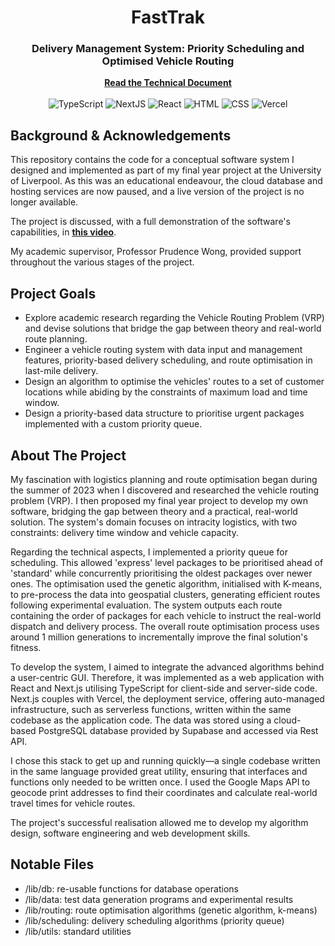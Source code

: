 <div align="center">
<h1 align="center">FastTrak</h1>
<h3 align="center">
Delivery Management System: Priority Scheduling and Optimised Vehicle Routing
</h3>
<a href="https://drive.google.com/file/d/1u-8Oqo1KexVCNoLnYGA5qYBwmvZyIE6p/view?usp=sharing"><strong>Read the Technical Document</strong></a>
<br/>
<br/>
  <!-- Technologies -->
  <img src="https://img.shields.io/badge/TypeScript-007ACC?style=for-the-badge&logo=typescript&logoColor=white" alt="TypeScript" />
  <img src="https://img.shields.io/badge/Next.js-000000?style=for-the-badge&logo=nextdotjs&logoColor=white" alt="NextJS" />
  <img src="https://img.shields.io/badge/React-20232A?style=for-the-badge&logo=react&logoColor=61DAFB" alt="React" />
  <img src="https://img.shields.io/badge/HTML-E34F26?style=for-the-badge&logo=html5&logoColor=white" alt="HTML" />
  <img src="https://img.shields.io/badge/CSS-1572B6?style=for-the-badge&logo=css3&logoColor=white" alt="CSS" />
  <img src="https://img.shields.io/badge/Vercel-000000?style=for-the-badge&logo=vercel&logoColor=white" alt="Vercel" />
</p>
</div>

## Background & Acknowledgements
This repository contains the code for a conceptual software system I designed and implemented as part of my final year project at the University of Liverpool. As this was an educational endeavour, the cloud database and hosting services are now paused, and a live version of the project is no longer available. 

The project is discussed, with a full demonstration of the software's capabilities, in <a href="https://www.youtube.com/watch?v=_DSCNPs5n3M"><strong><u>this video</u></strong></a>. 

My academic supervisor, Professor Prudence Wong, provided support throughout the various stages of the project.

## Project Goals
- Explore academic research regarding the Vehicle Routing Problem (VRP) and devise solutions that bridge the gap between theory and real-world route planning.
- Engineer a vehicle routing system with data input and management features, priority-based delivery scheduling, and route optimisation in last-mile delivery.
- Design an algorithm to optimise the vehicles' routes to a set of customer locations while abiding by the constraints of maximum load and time window.
- Design a priority-based data structure to prioritise urgent packages implemented with a custom priority queue.

## About The Project

My fascination with logistics planning and route optimisation began during the summer of 2023 when I discovered and researched the vehicle routing problem (VRP). I then proposed my final year project to develop my own software, bridging the gap between theory and a practical, real-world solution. The system's domain focuses on intracity logistics, with two constraints: delivery time window and vehicle capacity. 

Regarding the technical aspects, I implemented a priority queue for scheduling. This allowed 'express' level packages to be prioritised ahead of 'standard' while concurrently prioritising the oldest packages over newer ones. The optimisation used the genetic algorithm, initialised with K-means, to pre-process the data into geospatial clusters, generating efficient routes following experimental evaluation. The system outputs each route containing the order of packages for each vehicle to instruct the real-world dispatch and delivery process. The overall route optimisation process uses around 1 million generations to incrementally improve the final solution's fitness.

To develop the system, I aimed to integrate the advanced algorithms behind a user-centric GUI. Therefore, it was implemented as a web application with React and Next.js utilising TypeScript for client-side and server-side code. Next.js couples with Vercel, the deployment service, offering auto-managed infrastructure, such as serverless functions, written within the same codebase as the application code. The data was stored using a cloud-based PostgreSQL database provided by Supabase and accessed via Rest API.

I chose this stack to get up and running quickly—a single codebase written in the same language provided great utility, ensuring that interfaces and functions only needed to be written once. I used the Google Maps API to geocode print addresses to find their coordinates and calculate real-world travel times for vehicle routes. 

The project's successful realisation allowed me to develop my algorithm design, software engineering and web development skills.

## Notable Files

- /lib/db: re-usable functions for database operations
- /lib/data: test data generation programs and experimental results
- /lib/routing: route optimisation algorithms (genetic algorithm, k-means)
- /lib/scheduling: delivery scheduling algorithms (priority queue)
- /lib/utils: standard utilities
